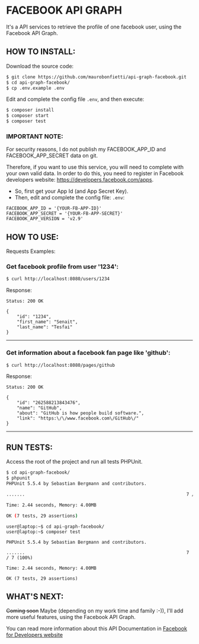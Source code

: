 # FACEBOOK API GRAPH

It's a API services to retrieve the profile of one facebook user, using the Facebook API Graph.


## HOW TO INSTALL:

Download the source code:

```bash
$ git clone https://github.com/maurobonfietti/api-graph-facebook.git
$ cd api-graph-facebook/
$ cp .env.example .env
```

Edit and complete the config file `.env`, and then execute:

```bash
$ composer install
$ composer start
$ composer test
```

### IMPORTANT NOTE:

For security reasons, I do not publish my FACEBOOK_APP_ID and FACEBOOK_APP_SECRET data on git.

Therefore, if you want to use this service, you will need to complete with your own valid data.
In order to do this, you need to register in Facebook developers website: https://developers.facebook.com/apps.

- So, first get your App Id (and App Secret Key).
- Then, edit and complete the config file: `.env`:

```
FACEBOOK_APP_ID = '{YOUR-FB-APP-ID}'
FACEBOOK_APP_SECRET = '{YOUR-FB-APP-SECRET}'
FACEBOOK_APP_VERSION = 'v2.9'
```


## HOW TO USE:

Requests Examples:

### Get facebook profile from user '1234':
```bash
$ curl http://localhost:8080/users/1234
```
Response:
```
Status: 200 OK

{
    "id": "1234",
    "first_name": "Senait",
    "last_name": "Tesfai"
}
```
***


### Get information about a facebook fan page like 'github':
```bash
$ curl http://localhost:8080/pages/github
```
Response:
```
Status: 200 OK

{
    "id": "262588213843476",
    "name": "GitHub",
    "about": "GitHub is how people build software.",
    "link": "https:\/\/www.facebook.com\/GitHub\/"
}
```
***


## RUN TESTS:

Access the root of the project and run all tests PHPUnit.

```bash
$ cd api-graph-facebook/
$ phpunit
PHPUnit 5.5.4 by Sebastian Bergmann and contributors.

.......                                                             7 / 7 (100%)

Time: 2.44 seconds, Memory: 4.00MB

OK (7 tests, 29 assertions)

```

```console
user@laptop:~$ cd api-graph-facebook/
user@laptop:~$ composer test

PHPUnit 5.5.4 by Sebastian Bergmann and contributors.

.......                                                             7 / 7 (100%)

Time: 2.44 seconds, Memory: 4.00MB

OK (7 tests, 29 assertions)

```


## WHAT'S NEXT:

~~Coming soon~~ Maybe (depending on my work time and family :-)), I'll add more useful features, using the Facebook API Graph.

You can read more information about this API Documentation in [Facebook for Developers website](https://developers.facebook.com/docs)

